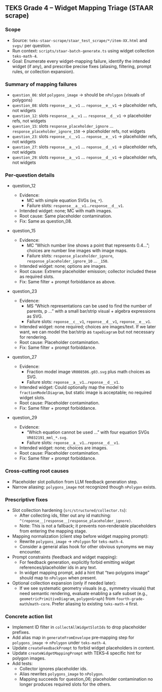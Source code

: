 ## TEKS Grade 4 – Widget Mapping Triage (STAAR scrape)

### Scope
- Source: `teks-staar-scrape/staar_test_scrape/*/item-XX.html` and `svgs/` per question.
- Run context: `scripts/staar-batch-generate.ts` using widget collection `teks-math-4`.
- Goal: Enumerate every widget-mapping failure, identify the intended widget (if any), and prescribe precise fixes (aliasing, filtering, prompt rules, or collection expansion).

### Summary of mapping failures
- `question_06`: slot `polygons_image` → should be `nPolygon` (visuals of polygons)
- `question_08`: slots `reponse__a__v1` ... `reponse__e__v1` → placeholder refs, not widgets
- `question_12`: slots `response__a__v1` ... `response__d__v1` → placeholder refs, not widgets
- `question_15`: slots `response_placeholder_ignore` ... `response_placeholder_ignore_150` → placeholder refs, not widgets
- `question_23`: slots `reponse__c__v1` ... `reponse__e__v1` → placeholder refs, not widgets
- `question_27`: slots `reponse__a__v1` ... `reponse__d__v1` → placeholder refs, not widgets
- `question_29`: slots `reponse__a__v1` ... `reponse__d__v1` → placeholder refs, not widgets

### Per‑question details

- question_12
  - Evidence:
    - MC with simple equation SVGs (`eq_*`).
    - Failure slots: `response__a__v1`...`response__d__v1`.
  - Intended widget: none; MC with math images.
  - Root cause: Same placeholder contamination.
  - Fix: Same as question_08.

- question_15
  - Evidence:
    - MC “Which number line shows a point that represents 0.4...”; choices are number line images with image maps.
    - Failure slots: `response_placeholder_ignore`, `response_placeholder_ignore_10` ... `_150`.
  - Intended widget: none; options are images.
  - Root cause: Extreme placeholder emission; collector included these as required slots.
  - Fix: Same filter + prompt forbiddance as above.

- question_23
  - Evidence:
    - MS “Which representations can be used to find the number of parents, p ...” with a small bar/strip visual + algebra expressions as SVG.
    - Failure slots: `reponse__c__v1`, `reponse__d__v1`, `reponse__e__v1`.
  - Intended widget: none required; choices are images/text. If we later want, we can model the bar/strip as `tapeDiagram` but not necessary for rendering.
  - Root cause: Placeholder contamination.
  - Fix: Same filter + prompt forbiddance.

- question_27
  - Evidence:
    - Fraction model image `VR008506.g03.svg` plus math choices as SVG.
    - Failure slots: `reponse__a__v1`...`reponse__d__v1`.
  - Intended widget: Could optionally map the model to `fractionModelDiagram`, but static image is acceptable; no required widget slots.
  - Root cause: Placeholder contamination.
  - Fix: Same filter + prompt forbiddance.

- question_29
  - Evidence:
    - “Which equation cannot be used ...” with four equation SVGs `VR032191_mml_*.svg`.
    - Failure slots: `reponse__a__v1`...`reponse__d__v1`.
  - Intended widget: none; choices are images.
  - Root cause: Placeholder contamination.
  - Fix: Same filter + prompt forbiddance.

### Cross‑cutting root causes
- Placeholder slot pollution from LLM feedback generation step.
- Narrow aliasing: `polygons_image` not recognized though `nPolygon` exists.

### Prescriptive fixes
- Slot collection hardening (`src/structured/collector.ts`):
  - After collecting ids, filter out any id matching: `^(reponse__|response__|response_placeholder_ignore)`.
  - Note: This is not a fallback; it prevents non‑renderable placeholders from entering the mapping stage.
- Mapping normalization (client step before widget mapping prompt):
  - Rewrite `polygons_image` → `nPolygon` for `teks-math-4`.
  - Consider a general alias hook for other obvious synonyms we may encounter.
- Prompt constraints (feedback and widget mapping):
  - For feedback generation, explicitly forbid emitting widget references/placeholder ids in any text.
  - In widget mapping prompt, add a hint that “two polygons image” should map to `nPolygon` when present.
- Optional collection expansion (only if needed later):
  - If we see systematic geometry visuals (e.g., symmetry visuals) that need semantic rendering, evaluate enabling a safe subset (e.g., `geometricPrimitiveDiagram`, `polygonGraph`) from `fourth-grade-math`/`math-core`. Prefer aliasing to existing `teks-math-4` first.

### Concrete action list
- Implement ID filter in `collectAllWidgetSlotIds` to drop placeholder prefixes.
- Add alias map in `generateFromEnvelope` pre‑mapping step for `polygons_image` → `nPolygon` under `teks-math-4`.
- Update `createFeedbackPrompt` to forbid widget placeholders in content.
- Update `createWidgetMappingPrompt` with TEKS‑4 specific hint for polygon images.
- Add tests:
  - Collector ignores placeholder ids.
  - Alias rewrites `polygons_image` to `nPolygon`.
  - Mapping succeeds for question_06; placeholder contamination no longer produces required slots for the others.
